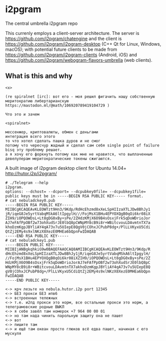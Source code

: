 # i2pgram
The central umbrella i2pgram repo

This currenly employs a client-server architecture. The server is https://github.com/i2pgram/chatengine and the client is https://github.com/i2pgram/i2pgram-desktop (C++ Qt for Linux, Windows, macOS); with potential future clients to be made from https://github.com/i2pgram/i2pgram-clients (Android, iOS) and https://github.com/i2pgram/webogram-flavors-umbrella (web clients).

## What is this and why

```
<x>

(re spiralnet [irc]: вот его - моя решил фигачить нашу собственную 
меритократию либертарианскую https://mastodon.ml/@math/106920789419104729 )

Что это и зачем

<spiralnet>

мессенжер, криптовалюты, обмен с деньгами
интеграция всего этого
то что хотел сделать пашка дуров и не смог
потому что чересчур жадный и сделал сам себя single point of failure
bisq эту проблему решает.
а я хочу его форкнуть потому как мне не нравится, что выплаченные 
девелуперам меритократические токены сжигаются.
```


A built image of i2pgram desktop client for Ubuntu 14.04+ http://hutor.i2p/i2pgram/

```
# ./Telegram --help
i2pgram.
options: --dchost= --dcport= --dcpubkey0file= --dcpubkey1file=
public keys must be in -----BEGIN RSA PUBLIC KEY----- format.
# cat nebuladckey0.pub 
-----BEGIN RSA PUBLIC KEY-----
MIIBCgKCAQEAvKLEOWTzt9Hn3/9Kdp/RdHcEhzmd8xXeLSpHIIzaXTLJDw8BhJy1
jR/iqeG8Je5yrtVabqMSkA6ltIpgylH///FojMsX1BHu4EPYOXQgB0qOi6kr08iX
ZIH9/iOPQOWDsL+Lt8gDG0xBy+sPe/2ZHdzKMjX6O9B4sOsxjFrk5qDoWDrioJor
AJ7eFAfPpOBf2w73ohXudSrJE0lbQ8pCWNpMY8cB9i8r+WBitcvouLDAvmtnTX7a
khoDzmKgpJBYliAY4qA73v7u5UIepE8QgV0jCOhxJCPubP8dg+/PlLLVKyxU5Cdi
QtZj2EMy4s9xlNKzX8XezE0MHEa6bQpnFwIDAQAB
-----END RSA PUBLIC KEY-----
# cat nebuladckey1.pub 
-----BEGIN PUBLIC KEY-----
MIIBIjANBgkqhkiG9w0BAQEFAAOCAQ8AMIIBCgKCAQEAvKLEOWTzt9Hn3/9Kdp/R
dHcEhzmd8xXeLSpHIIzaXTLJDw8BhJy1jR/iqeG8Je5yrtVabqMSkA6ltIpgylH/
//FojMsX1BHu4EPYOXQgB0qOi6kr08iXZIH9/iOPQOWDsL+Lt8gDG0xBy+sPe/2Z
HdzKMjX6O9B4sOsxjFrk5qDoWDrioJorAJ7eFAfPpOBf2w73ohXudSrJE0lbQ8pC
WNpMY8cB9i8r+WBitcvouLDAvmtnTX7akhoDzmKgpJBYliAY4qA73v7u5UIepE8Q
gV0jCOhxJCPubP8dg+/PlLLVKyxU5CdiQtZj2EMy4s9xlNKzX8XezE0MHEa6bQpn
FwIDAQAB
-----END PUBLIC KEY-----

<-> крч лезьте на nebula.hutor.i2p port 12345
<-> БЕЗ прокси БЕЗ ипв6
<-> встроенных тележных
<-> т.е. и2пд прокси это норм, все остальные прокси это норм, а телеграмовские родные ВЫКЛ
<-> я себе завёл там номерок +7 964 00 00 01
<-> но там нада чинить парольную защиту она не пашет
<-> вот
<-> пишите там
<-> и ещё там океан просто глюков всё едва пашет, начиная с его мускуля
```

